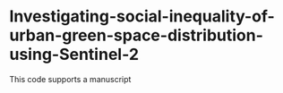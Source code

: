 # Investigating-social-inequality-of-urban-green-space-distribution-using-Sentinel-2
This code supports a manuscript 
